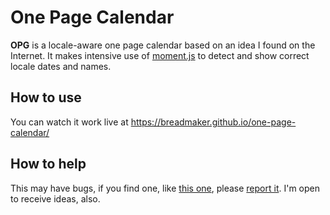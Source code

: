 # One Page Calendar

**OPG** is a locale-aware one page calendar based on an idea I found on the
Internet. It makes intensive use of [moment.js](https://momentjs.com/) to detect
and show correct locale dates and names.

## How to use

You can watch it work live at https://breadmaker.github.io/one-page-calendar/

## How to help

This may have bugs, if you find one, like
[this one](https://github.com/BreadMaker/one-page-calendar/issues/4), please
[report it](https://github.com/BreadMaker/one-page-calendar/issues/new). I'm
open to receive ideas, also.
